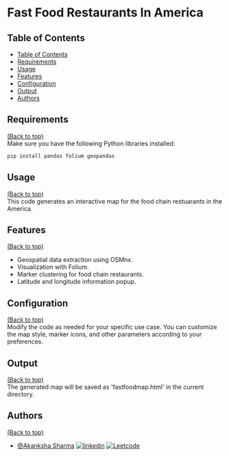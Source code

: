 # Fast Food Restaurants In America

## Table of Contents
- [Table of Contents](#table-of-contents)
- [Requirements](#requirements)
- [Usage](#usage)
- [Features](#features)
- [Configuration](#configuration)
- [Output](#output)
- [Authors](#authors)

## Requirements
[(Back to top)](#table-of-contents)  
Make sure you have the following Python libraries installed:

```bash
pip install pandas folium geopandas
```

## Usage
[(Back to top)](#table-of-contents)  
This code generates an interactive map for the food chain restuarants in the America.


## Features
[(Back to top)](#table-of-contents)  
- Geospatial data extraction using OSMnx.
- Visualization with Folium.
- Marker clustering for food chain restaurants.
- Latitude and longitude information popup.


## Configuration
[(Back to top)](#table-of-contents)  
Modify the code as needed for your specific use case. You can customize the map style, marker icons, and other parameters according to your preferences.

## Output
[(Back to top)](#table-of-contents)  
The generated map will be saved as 'fastfoodmap.html' in the current directory.


## Authors
[(Back to top)](#table-of-contents)  

- [@Akanksha Sharma](https://github.com/akankshasharmadid)
  [![linkedin](https://img.shields.io/badge/linkedin-0A66C2?style=for-the-badge&logo=linkedin&logoColor=white)](https://www.linkedin.com/in/akanksha-12831bb1)
    [![Leetcode](https://img.shields.io/badge/LeetCode-000000?style=for-the-badge&logo=LeetCode&logoColor=#d16c06)](https://www.leetcode.com/akanksha185/)
